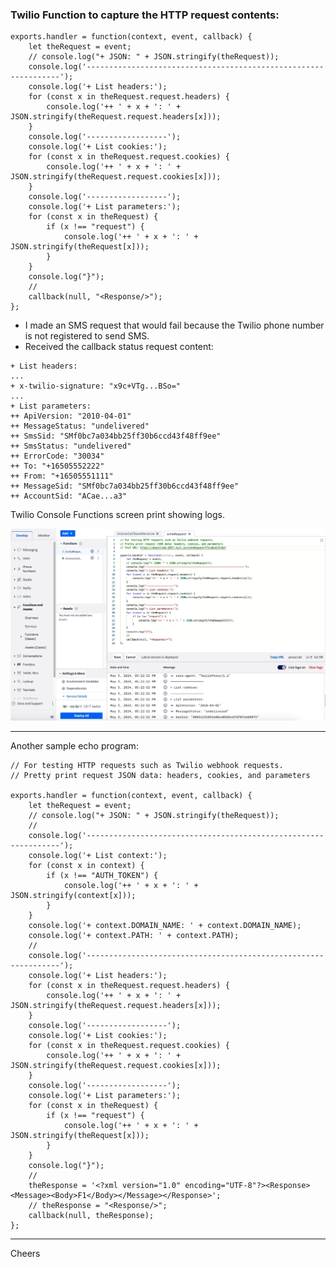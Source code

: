 ### Twilio Function to capture the HTTP request contents:

````
exports.handler = function(context, event, callback) {
    let theRequest = event;
    // console.log("+ JSON: " + JSON.stringify(theRequest));
    console.log('----------------------------------------------------------------');
    console.log('+ List headers:');
    for (const x in theRequest.request.headers) {
        console.log('++ ' + x + ': ' + JSON.stringify(theRequest.request.headers[x]));
    }
    console.log('------------------');
    console.log('+ List cookies:');
    for (const x in theRequest.request.cookies) {
        console.log('++ ' + x + ': ' + JSON.stringify(theRequest.request.cookies[x]));
    }
    console.log('------------------');
    console.log('+ List parameters:');
    for (const x in theRequest) {
        if (x !== "request") {
            console.log('++ ' + x + ': ' + JSON.stringify(theRequest[x]));
        }
    }
    console.log("}");
    //
    callback(null, "<Response/>");
};
````

+ I made an SMS request that would fail because the Twilio phone number is not registered to send SMS.
+ Received the callback status request content:
````
+ List headers:
...
+ x-twilio-signature: "x9c+VTg...BSo="
...
+ List parameters:
++ ApiVersion: "2010-04-01"
++ MessageStatus: "undelivered"
++ SmsSid: "SMf0bc7a034bb25ff30b6ccd43f48ff9ee"
++ SmsStatus: "undelivered"
++ ErrorCode: "30034"
++ To: "+16505552222"
++ From: "+16505551111"
++ MessageSid: "SMf0bc7a034bb25ff30b6ccd43f48ff9ee"
++ AccountSid: "ACae...a3"
````

Twilio Console Functions screen print showing logs.

<img src="echoWebhook.jpg" width="600"/>

--------------------------------------------------------------------------------
Another sample echo program:
````
// For testing HTTP requests such as Twilio webhook requests.
// Pretty print request JSON data: headers, cookies, and parameters

exports.handler = function(context, event, callback) {
    let theRequest = event;
    // console.log("+ JSON: " + JSON.stringify(theRequest));
    //
    console.log('----------------------------------------------------------------');
    console.log('+ List context:');
    for (const x in context) {
        if (x !== "AUTH_TOKEN") {
            console.log('++ ' + x + ': ' + JSON.stringify(context[x]));
        }
    }
    console.log('+ context.DOMAIN_NAME: ' + context.DOMAIN_NAME);
    console.log('+ context.PATH: ' + context.PATH);
    //
    console.log('----------------------------------------------------------------');
    console.log('+ List headers:');
    for (const x in theRequest.request.headers) {
        console.log('++ ' + x + ': ' + JSON.stringify(theRequest.request.headers[x]));
    }
    console.log('------------------');
    console.log('+ List cookies:');
    for (const x in theRequest.request.cookies) {
        console.log('++ ' + x + ': ' + JSON.stringify(theRequest.request.cookies[x]));
    }
    console.log('------------------');
    console.log('+ List parameters:');
    for (const x in theRequest) {
        if (x !== "request") {
            console.log('++ ' + x + ': ' + JSON.stringify(theRequest[x]));
        }
    }
    console.log("}");
    //
    theResponse = '<?xml version="1.0" encoding="UTF-8"?><Response><Message><Body>F1</Body></Message></Response>';
    // theResponse = "<Response/>";
    callback(null, theResponse);
};
````
--------------------------------------------------------------------------------
Cheers
